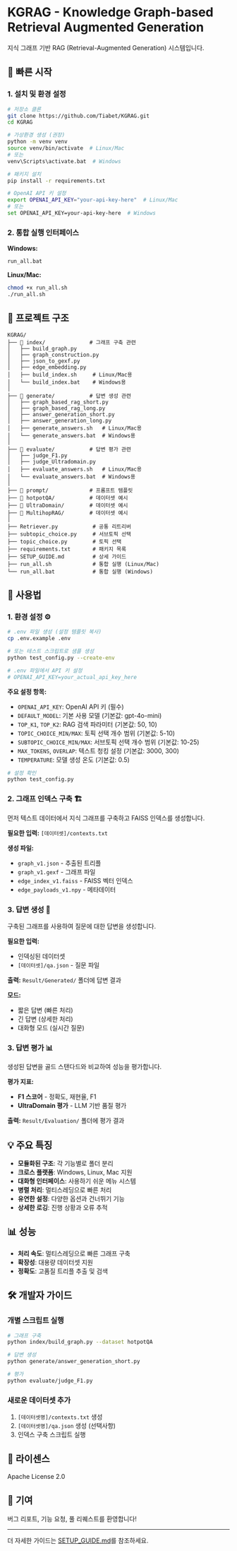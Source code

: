 # KGRAG - Knowledge Graph-based Retrieval Augmented Generation

지식 그래프 기반 RAG (Retrieval-Augmented Generation) 시스템입니다.

## 🚀 빠른 시작

### 1. 설치 및 환경 설정

```bash
# 저장소 클론
git clone https://github.com/Tiabet/KGRAG.git
cd KGRAG

# 가상환경 생성 (권장)
python -m venv venv
source venv/bin/activate  # Linux/Mac
# 또는
venv\Scripts\activate.bat  # Windows

# 패키지 설치
pip install -r requirements.txt

# OpenAI API 키 설정
export OPENAI_API_KEY="your-api-key-here"  # Linux/Mac
# 또는
set OPENAI_API_KEY=your-api-key-here  # Windows
```

### 2. 통합 실행 인터페이스

**Windows:**
```cmd
run_all.bat
```

**Linux/Mac:**
```bash
chmod +x run_all.sh
./run_all.sh
```

## 📁 프로젝트 구조

```
KGRAG/
├── 📁 index/              # 그래프 구축 관련
│   ├── build_graph.py
│   ├── graph_construction.py
│   ├── json_to_gexf.py
│   ├── edge_embedding.py
│   ├── build_index.sh     # Linux/Mac용
│   └── build_index.bat    # Windows용
│
├── 📁 generate/           # 답변 생성 관련
│   ├── graph_based_rag_short.py
│   ├── graph_based_rag_long.py
│   ├── answer_generation_short.py
│   ├── answer_generation_long.py
│   ├── generate_answers.sh   # Linux/Mac용
│   └── generate_answers.bat  # Windows용
│
├── 📁 evaluate/           # 답변 평가 관련
│   ├── judge_F1.py
│   ├── judge_Ultradomain.py
│   ├── evaluate_answers.sh   # Linux/Mac용
│   └── evaluate_answers.bat  # Windows용
│
├── 📁 prompt/             # 프롬프트 템플릿
├── 📁 hotpotQA/           # 데이터셋 예시
├── 📁 UltraDomain/        # 데이터셋 예시
├── 📁 MultihopRAG/        # 데이터셋 예시
│
├── Retriever.py           # 공통 리트리버
├── subtopic_choice.py     # 서브토픽 선택
├── topic_choice.py        # 토픽 선택
├── requirements.txt       # 패키지 목록
├── SETUP_GUIDE.md         # 상세 가이드
├── run_all.sh             # 통합 실행 (Linux/Mac)
└── run_all.bat            # 통합 실행 (Windows)
```

## 🔧 사용법

### 1. 환경 설정 ⚙️

```bash
# .env 파일 생성 (설정 템플릿 복사)
cp .env.example .env

# 또는 테스트 스크립트로 샘플 생성
python test_config.py --create-env

# .env 파일에서 API 키 설정
# OPENAI_API_KEY=your_actual_api_key_here
```

**주요 설정 항목:**
- `OPENAI_API_KEY`: OpenAI API 키 (필수)
- `DEFAULT_MODEL`: 기본 사용 모델 (기본값: gpt-4o-mini)
- `TOP_K1`, `TOP_K2`: RAG 검색 파라미터 (기본값: 50, 10)
- `TOPIC_CHOICE_MIN/MAX`: 토픽 선택 개수 범위 (기본값: 5-10)
- `SUBTOPIC_CHOICE_MIN/MAX`: 서브토픽 선택 개수 범위 (기본값: 10-25)
- `MAX_TOKENS`, `OVERLAP`: 텍스트 청킹 설정 (기본값: 3000, 300)
- `TEMPERATURE`: 모델 생성 온도 (기본값: 0.5)

```bash
# 설정 확인
python test_config.py
```

### 2. 그래프 인덱스 구축 🏗️

먼저 텍스트 데이터에서 지식 그래프를 구축하고 FAISS 인덱스를 생성합니다.

**필요한 입력:** `[데이터셋]/contexts.txt`

**생성 파일:**
- `graph_v1.json` - 추출된 트리플
- `graph_v1.gexf` - 그래프 파일
- `edge_index_v1.faiss` - FAISS 벡터 인덱스
- `edge_payloads_v1.npy` - 메타데이터

### 3. 답변 생성 🤖

구축된 그래프를 사용하여 질문에 대한 답변을 생성합니다.

**필요한 입력:** 
- 인덱싱된 데이터셋
- `[데이터셋]/qa.json` - 질문 파일

**출력:** `Result/Generated/` 폴더에 답변 결과

**모드:**
- 짧은 답변 (빠른 처리)
- 긴 답변 (상세한 처리)
- 대화형 모드 (실시간 질문)

### 3. 답변 평가 📊

생성된 답변을 골드 스탠다드와 비교하여 성능을 평가합니다.

**평가 지표:**
- **F1 스코어** - 정확도, 재현율, F1
- **UltraDomain 평가** - LLM 기반 품질 평가

**출력:** `Result/Evaluation/` 폴더에 평가 결과

## 💡 주요 특징

- **모듈화된 구조**: 각 기능별로 폴더 분리
- **크로스 플랫폼**: Windows, Linux, Mac 지원
- **대화형 인터페이스**: 사용하기 쉬운 메뉴 시스템
- **병렬 처리**: 멀티스레딩으로 빠른 처리
- **유연한 설정**: 다양한 옵션과 건너뛰기 기능
- **상세한 로깅**: 진행 상황과 오류 추적

## 📊 성능

- **처리 속도**: 멀티스레딩으로 빠른 그래프 구축
- **확장성**: 대용량 데이터셋 지원
- **정확도**: 고품질 트리플 추출 및 검색

## 🛠️ 개발자 가이드

### 개별 스크립트 실행

```bash
# 그래프 구축
python index/build_graph.py --dataset hotpotQA

# 답변 생성
python generate/answer_generation_short.py

# 평가
python evaluate/judge_F1.py
```

### 새로운 데이터셋 추가

1. `[데이터셋명]/contexts.txt` 생성
2. `[데이터셋명]/qa.json` 생성 (선택사항)
3. 인덱스 구축 스크립트 실행

## 📝 라이센스

Apache License 2.0

## 🤝 기여

버그 리포트, 기능 요청, 풀 리퀘스트를 환영합니다!

---

더 자세한 가이드는 [SETUP_GUIDE.md](SETUP_GUIDE.md)를 참조하세요.
